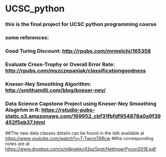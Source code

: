 # UCSC_python

### this is the final project for UCSC python programming course
### some references:
### Good Turing Discount: http://rpubs.com/mrmelchi/165358
### Evaluate Cross-Trophy or Overall Error Rate: http://rpubs.com/mszczepaniak/classificationgoodness
### Kneser-Ney Smoothing Algorithm: http://smithamilli.com/blog/kneser-ney/
### Data Science Capstone Project using Kneser-Ney Smoothing Alogirhm in R: https://rstudio-pubs-static.s3.amazonaws.com/169952_cbf31fbfdf954878a0a9f39452f5eb37.html

##The new data classes details can be found in the talk available at https://www.youtube.com/watch?v=T-TwcmT6Rcw
##he corresponding notes are at https://www.dropbox.com/s/m8pwkkz43qz5pgt/HettingerPycon2018.pdf 
